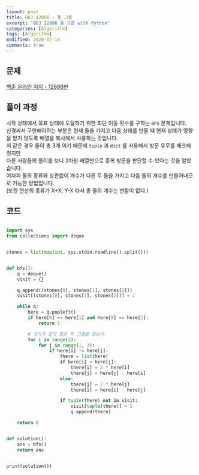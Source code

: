 ```yaml
---
layout: post
title: BOJ 12886 - 돌 그룹
excerpt: "BOJ 12886 돌 그룹 with Python"
categories: [Algorithm]
tags: [Algorithm]
modified: 2020-07-14
comments: true
---
```


## 문제
[백준 온라인 저지 - 12886번](https://www.acmicpc.net/problem/12886)

## 풀이 과정
시작 상태에서 목표 상태에 도달하기 위한 최단 이동 횟수를 구하는 `BFS` 문제입니다. <br>
신경써서 구현해야하는 부분은 현재 돌을 가지고 다음 상태를 만들 때 현재 상태가 영향을 받지 않도록 배열을 복사헤서 사용하는 것입니다. <br>
저 같은 경우 돌이 총 3개 이기 때문에 `tuple` 과 `dict` 를 사용해서 방문 유무를 체크해줬지만 <br>
다른 사람들의 풀이를 보니 2차원 배열만으로 중복 방문을 판단할 수 있다는 것을 알았습니다. <br>
어차피 돌의 종류와 상관없이 개수가 다른 두 돌을 가지고 다음 돌의 개수를 만들어내므로 가능한 방법입니다. <br>
(또한 연산의 종류가 X+X, Y-X 라서 총 돌의 개수는 변함이 없다.) <br>


## 코드

~~~ python

import sys
from collections import deque


stones = list(map(int, sys.stdin.readline().split()))


def bfs():
    q = deque()
    visit = {}

    q.append((stones[0], stones[1], stones[2]))
    visit[(stones[0], stones[1], stones[2])] = 1

    while q:
        here = q.popleft()
        if here[0] == here[1] and here[0] == here[2]:
            return 1

        # 크기가 같지 않은 두 그룹을 찾는다.
        for i in range(3):
            for j in range(1, 3):
                if here[i] != here[j]:
                    there = list(here)
                    if here[i] < here[j]:
                        there[i] = 2 * here[i]
                        there[j] = here[j] - here[i]
                    else:
                        there[j] = 2 * here[j]
                        there[i] = here[i] - here[j]

                    if tuple(there) not in visit:
                        visit[tuple(there)] = 1
                        q.append(there)

    return 0


def solution():
    ans = bfs()
    return ans


print(solution())

~~~
